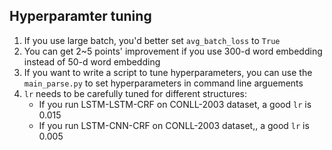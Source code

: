 ## Hyperparamter tuning

1. If you use large batch, you'd better set `avg_batch_loss` to `True`
2. You can get 2~5 points' improvement if you use 300-d word embedding instead of 50-d word embedding
3. If you want to write a script to tune hyperparameters, you can use the `main_parse.py` to set hyperparameters in command line arguements
4. `lr` needs to be carefully tuned for different structures:
    * If you run LSTM-LSTM-CRF on CONLL-2003 dataset, a good `lr` is 0.015
    * If you run LSTM-CNN-CRF on CONLL-2003 dataset,, a good `lr` is 0.005